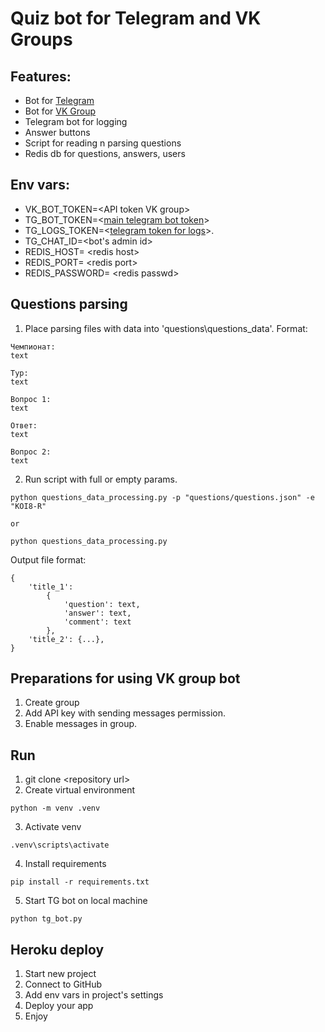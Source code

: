 # Quiz bot for Telegram and VK Groups
 

## Features:
* Bot for [Telegram](https://t.me/squizzy_bot)
* Bot for [VK Group](https://vk.com/public213359082)
* Telegram bot for logging
* Answer buttons
* Script for reading n parsing questions
* Redis db for questions, answers, users




## Env vars:

* VK_BOT_TOKEN=<API token VK group\>
* TG_BOT_TOKEN=<[main telegram bot token](https://t.me/botfather)>
* TG_LOGS_TOKEN=<[telegram token for logs](https://t.me/botfather)>.
* TG_CHAT_ID=<bot's admin id>
* REDIS_HOST= <redis host\>
* REDIS_PORT= <redis port\>
* REDIS_PASSWORD= <redis passwd\>


## Questions parsing
1. Place parsing files with data into 'questions\questions_data'. Format:
```
Чемпионат:
text

Тур:
text

Вопрос 1:
text

Ответ:
text

Вопрос 2:
text
```
2. Run script with full or empty params.
```
python questions_data_processing.py -p "questions/questions.json" -e "KOI8-R"

or 

python questions_data_processing.py
```

Output file format:
```
{
    'title_1':
        {
            'question': text,
            'answer': text,
            'comment': text
        },
    'title_2': {...},
}
```


## Preparations for using VK group bot
1. Create group
2. Add API key with sending messages permission.
3. Enable messages in group.


## Run


1. git clone <repository url\>
2. Create virtual environment

```
python -m venv .venv
```

3. Activate venv

```
.venv\scripts\activate
```

4. Install requirements

```
pip install -r requirements.txt
```

5. Start TG bot on local machine

```
python tg_bot.py
```

## Heroku deploy
1. Start new project
2. Connect to GitHub
3. Add env vars in project's settings
4. Deploy your app
5. Enjoy
